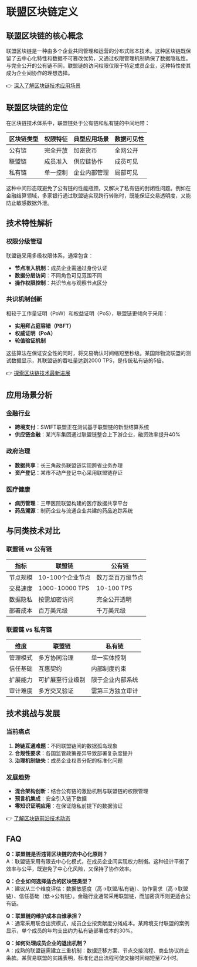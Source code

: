 # 联盟区块链定义

## 联盟区块链的核心概念

联盟区块链是一种由多个企业共同管理和运营的分布式账本技术。这种区块链既保留了去中心化特性和数据不可篡改优势，又通过权限管理机制确保了数据隐私性。与完全公开的公有链不同，联盟链的访问权限仅限于特定成员企业，这种特性使其成为企业间协作的理想选择。

👉 [深入了解区块链技术应用场景](https://bit.ly/okx_welcome)

## 联盟区块链的定位

在区块链技术体系中，联盟链处于公有链和私有链的中间地带：

| 区块链类型 | 权限特征 | 典型应用场景 | 数据可见性 |
|-----------|----------|--------------|------------|
| 公有链    | 完全开放 | 加密货币     | 全网公开   |
| 联盟链    | 成员准入 | 供应链协作   | 成员可见   |
| 私有链    | 单一控制 | 企业内部管理 | 局部可见   |

这种中间形态既避免了公有链的性能瓶颈，又解决了私有链的封闭性问题。例如在金融结算领域，多家银行通过联盟链实现跨行转账时，既能保证交易透明度，又能防止敏感数据外泄。

## 技术特性解析

### 权限分级管理
联盟链采用多级权限体系，通常包含：
- **节点准入机制**：成员企业需通过身份认证
- **数据分层访问**：不同角色可见范围不同
- **操作权限控制**：共识节点与观察节点区分

### 共识机制创新
相较于工作量证明（PoW）和权益证明（PoS），联盟链更倾向于采用：
- **实用拜占庭容错（PBFT）**
- **权威证明（PoA）**
- **轮值验证机制**

这些算法在保证安全性的同时，将交易确认时间缩短至秒级。某国际物流联盟的测试数据显示，其联盟链的吞吐量达到2000 TPS，是传统私有链的5倍。

👉 [探索区块链技术最新进展](https://bit.ly/okx_welcome)

## 应用场景分析

### 金融行业
- **跨境支付**：SWIFT联盟正在测试基于联盟链的新型结算系统
- **供应链金融**：某汽车集团通过联盟链整合上下游企业，融资效率提升40%

### 政府治理
- **数据共享**：长三角政务联盟链实现跨省业务办理
- **资产登记**：某市不动产登记中心采用联盟链存证

### 医疗健康
- **病历管理**：三甲医院联盟构建的医疗数据共享平台
- **药品溯源**：制药企业与流通企业共建的药品追踪系统

## 与同类技术对比

### 联盟链 vs 公有链
| 指标         | 联盟链                | 公有链                |
|--------------|-----------------------|-----------------------|
| 节点规模     | 10-100个企业节点      | 数万至百万级节点      |
| 交易速度     | 1000-10000 TPS        | 10-100 TPS            |
| 数据隐私     | 按需加密访问          | 完全公开透明          |
| 部署成本     | 百万美元级            | 千万美元级            |

### 联盟链 vs 私有链
| 维度         | 联盟链                | 私有链                |
|--------------|-----------------------|-----------------------|
| 管理模式     | 多方协同治理          | 单一实体控制          |
| 信任基础     | 互惠契约              | 内部制度约束          |
| 扩展能力     | 可扩展至行业级别      | 限于企业内部系统      |
| 审计难度     | 多方交叉验证          | 需第三方独立审计      |

## 技术挑战与发展

### 当前痛点
1. **跨链互通难题**：不同联盟链间的数据孤岛现象
2. **合规性要求**：各国监管政策差异导致部署复杂度提升
3. **治理机制缺失**：成员企业权责分配的标准化问题

### 发展趋势
- **混合架构创新**：结合公有链的激励机制与联盟链的权限管理
- **预言机集成**：安全引入链下数据
- **零知识证明应用**：在保证隐私前提下的数据验证

👉 [了解区块链前沿技术动态](https://bit.ly/okx_welcome)

## FAQ

**Q：联盟链是否违背区块链的去中心化原则？**  
A：联盟链采用有限去中心化模式，在成员企业间实现权力制衡。这种设计平衡了效率与公平，既避免了中心化风险，又保持了协作效率。

**Q：企业如何选择适合的区块链类型？**  
A：建议从三个维度评估：数据敏感度（高→联盟/私有链）、协作需求（高→联盟链）、信任基础（低→公有链）。金融行业通常采用联盟链，而加密货币则更适合公有链。

**Q：联盟链的维护成本由谁承担？**  
A：通常采用联合出资模式，成员企业按贡献度分摊成本。某跨境支付联盟的案例显示，单个成员的年均支出约为私有链部署成本的30%。

**Q：如何处理成员企业的退出机制？**  
A：成熟的联盟链需建立三重机制：数据迁移方案、节点交接流程、商业协议终止条款。某贸易联盟的实践表明，标准化退出流程可使交接时间缩短至72小时。